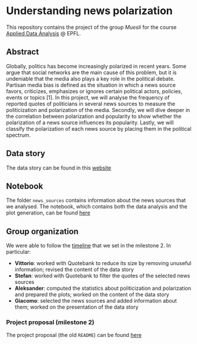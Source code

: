 # Understanding news polarization

This repository contains the project of the group *Muesli* for the course [Applied Data Analysis](https://ada.epfl.ch) @ EPFL. 

## Abstract

Globally, politics has become increasingly polarized in recent years. Some argue that social networks are the main cause of this problem, but it is undeniable that the media also plays a key role in the political debate. 
Partisan media bias is defined as the situation in which a news source favors, criticizes, emphasizes or ignores certain political actors, policies, events or topics [1]. 
In this project, we will analyse the frequency of reported quotes of politicians in several news sources to measure the politicization and polarization of the media. Secondly, we will dive deeper in the correlation between polarization and popularity to show whether the polarization of a news source influences its popularity. Lastly, we will classify the polarization of each news source by placing them in the political spectrum. 

## Data story

The data story can be found in this [website](https://giacomoorsi.github.io/usa-news-politicization/)

## Notebook

The folder `news_sources` contains information about the news sources that we analysed. 
The notebook, which contains both the data analysis and the plot generation, can be found [here](scripts/pipeline.ipynb)

## Group organization

We were able to follow the [timeline](project_proposal.md#timeline-and-organization) that we set in the milestone 2. In particular: 
 
- **Vittorio**: worked with Quotebank to reduce its size by removing unuseful information; revised the content of the data story
- **Stefan**: worked with Quotebank to filter the quotes of the selected news sources
- **Aleksander**: computed the statistics about politicization and polarization and prepared the plots; worked on the content of the data story
- **Giacomo**: selected the news sources and added information about them; worked on the presentation of the data story


### Project proposal (milestone 2)

The project proposal (the old `README`) can be found [here](project_proposal.md)